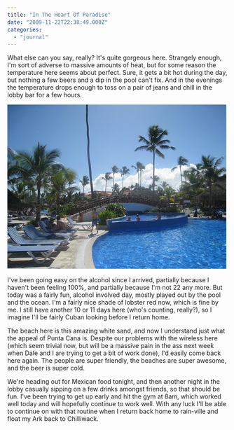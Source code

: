 ```yaml
---
title: "In The Heart Of Paradise"
date: "2009-11-22T22:38:49.000Z"
categories: 
  - "journal"
---
```


What else can you say, really? It's quite gorgeous here. Strangely enough, I'm sort of adverse to massive amounts of heat, but for some reason the temperature here seems about perfect. Sure, it gets a bit hot during the day, but nothing a few beers and a dip in the pool can't fix. And in the evenings the temperature drops enough to toss on a pair of jeans and chill in the lobby bar for a few hours.

![](images/4125021849_98995d7aab.jpg)

I've been going easy on the alcohol since I arrived, partially because I haven't been feeling 100%, and partially because I'm not 22 any more. But today was a fairly fun, alcohol involved day, mostly played out by the pool and the ocean. I'm a fairly nice shade of lobster red now, which is fine by me. I still have another 10 or 11 days here (who's counting, really?), so I imagine I'll be fairly Cuban looking before I return home.

The beach here is this amazing white sand, and now I understand just what the appeal of Punta Cana is. Despite our problems with the wireless here (which seem trivial now, but will be a massive pain in the ass next week when Dale and I are trying to get a bit of work done), I'd easily come back here again. The people are super friendly, the beaches are super awesome, and the beer is super cold.

We're heading out for Mexican food tonight, and then another night in the lobby casually sipping on a few drinks amongst friends, so that should be fun. I've been trying to get up early and hit the gym at 8am, which worked well today and will hopefully continue to work well. With any luck I'll be able to continue on with that routine when I return back home to rain-ville and float my Ark back to Chilliwack.
